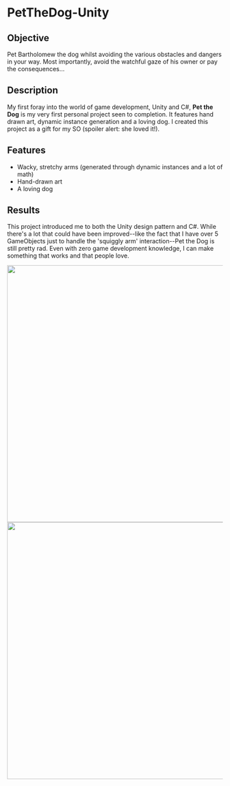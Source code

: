 # PetTheDog-Unity

## Objective
Pet Bartholomew the dog whilst avoiding the various obstacles and dangers in your way. Most importantly, avoid the watchful gaze of his owner or pay the consequences...

## Description
My first foray into the world of game development, Unity and C#, **Pet the Dog** is my very first personal project seen to completion.
It features hand drawn art, dynamic instance generation and a loving dog. I created this project as a gift for my SO (spoiler alert: she loved it!).

## Features
* Wacky, stretchy arms (generated through dynamic instances and a lot of math)
* Hand-drawn art
* A loving dog

## Results
This project introduced me to both the Unity design pattern and C#. While there's a lot that could have been improved--like the fact that I have over 5 GameObjects just to handle the 'squiggly arm' interaction--Pet the Dog is still pretty rad. Even with zero game development knowledge, I can make something that works and that people love.

<p align="center">
  <img src="/Images/titlescreen.gif"; width="600px"; height="auto";/>
  <br>
  <img src="/Images/extend.gif"; width="600px"; height="auto";/>
</p>
